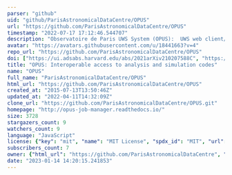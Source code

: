 ```yaml
---
parser: "github"
uid: "github/ParisAstronomicalDataCentre/OPUS"
url: "https://github.com/ParisAstronomicalDataCentre/OPUS"
timestamp: "2022-07-17 17:12:46.544707"
description: "Observatoire de Paris UWS System (OPUS):  UWS web client/server developped at the Paris Astronomical Data Centre."
avatar: "https://avatars.githubusercontent.com/u/18441663?v=4"
repo_url: "https://github.com/ParisAstronomicalDataCentre/OPUS"
doi: ["https://ui.adsabs.harvard.edu/abs/2021arXiv210207588C", "https://ui.adsabs.harvard.edu/abs/2021arXiv210108683S", "https://ui.adsabs.harvard.edu/abs/2021ascl.soft02016S/abstract"]
title: "OPUS: Interoperable access to analysis and simulation codes"
name: "OPUS"
full_name: "ParisAstronomicalDataCentre/OPUS"
html_url: "https://github.com/ParisAstronomicalDataCentre/OPUS"
created_at: "2015-07-13T13:50:46Z"
updated_at: "2022-04-11T14:32:09Z"
clone_url: "https://github.com/ParisAstronomicalDataCentre/OPUS.git"
homepage: "http://opus-job-manager.readthedocs.io/"
size: 3728
stargazers_count: 9
watchers_count: 9
language: "JavaScript"
license: {"key": "mit", "name": "MIT License", "spdx_id": "MIT", "url": "https://api.github.com/licenses/mit", "node_id": "MDc6TGljZW5zZTEz"}
subscribers_count: 7
owner: {"html_url": "https://github.com/ParisAstronomicalDataCentre", "avatar_url": "https://avatars.githubusercontent.com/u/18441663?v=4", "login": "ParisAstronomicalDataCentre", "type": "Organization"}
date: "2023-01-14 14:20:15.241853"
---
```

